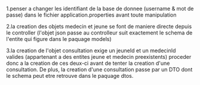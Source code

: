 1.penser a changer les identifiant de la base de donnee (username & mot de passe) dans le fichier application.properties avant toute
manipulation

2.la creation des objets medecin et jeune se font de maniere directe depuis le controller (l'objet json passe au controlleur suit exactement le schema de l'entite qui figure dans le paquage models)

3.la creation de l'objet consultation exige un jeuneId et un medecinId valides (appartenant a des entites jeune et medecin preexistents)
proceder donc a la creation de ces deux-ci avant de tenter la creation d'une consultation. De plus, la creation d'une consultation passe par un DTO dont le schema peut etre retrouve dans le paquage dtos.







